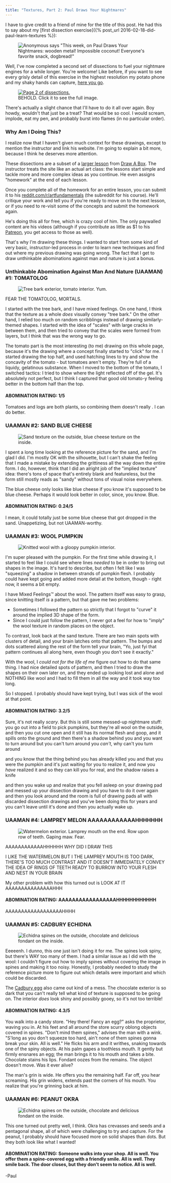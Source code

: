 ```yaml
---
title: "Textures, Part 2: Paul Draws Your Nightmares"
---
```


I have to give credit to a friend of mine for the title of this post. He had this to say about my [first dissection exercise]({% post_url 2016-02-18-did-paul-learn-textures %}):

<aside class="midtext-center">
    <figure>
        <img alt="Anonymous says &quot;This week, on Paul Draws Your Nightmares: wooden metal! Impossible coconut! Everyone's favorite snack, dogbread!&quot;" src="{{ site.url }}/assets/paul-draws-nightmares.png"/>
    </figure>
</aside>

Well, I've now completed a second set of dissections to fuel your nightmare engines for a while longer. You're welcome! Like before, if you want to see every grisly detail of this exercise in the highest resolution my potato phone and my shaky hands can capture, <a href="{{ site.url }}/assets/dissection2-whole-fullsize.png">here you go</a>.<!--more-->

<aside class="midtext-right">
    <figure>
        <a href="{{ site.url }}/assets/dissection2-whole.png" target="_blank"><img alt="Page 2 of dissections." src="{{ site.url }}/assets/dissection2-whole.png"/></a>
        <figcaption>BEHOLD. Click it to see the full image.</figcaption>
    </figure>
</aside>

There's actually a slight chance that I'll have to do it all over again. Boy howdy, wouldn't that just be a treat? That would be so cool. I would scream, implode, eat my pen, and probably burst into flames (in no particular order).

### Why Am I Doing This? ###

I realize now that I haven't given much context for these drawings, except to mention the instructor and link his website. I'm going to explain a bit more, because I think he deserves more attention.

These dissections are a subset of a [larger lesson](http://drawabox.com/lesson/2) from [Draw A Box](http://www.drawabox.com). The instructor treats the site like an actual art class: the lessons start simple and tackle more and more complex ideas as you continue. He even assigns "homework" at the end of each lesson.

Once you complete all of the homework for an entire  lesson, you can submit it to his [reddit.com/r/artfundamentals](https://www.reddit.com/r/artfundamentals) (the subreddit for his course). He'll critique your work and tell you if you're ready to move on to the next lesson, or if you need to re-visit some of the concepts and submit the homework again.

He's doing this all for free, which is crazy cool of him. The only paywalled content are his videos (although if you contribute as little as $1 to his [Patreon](https://www.patreon.com/uncomfortable?ty=h), you get access to those as well).

That's why I'm drawing these things. I wanted to start from some kind of very basic, instructor-led process in order to learn new techniques and find out where my previous drawing was going wrong. The fact that I get to draw unthinkable abominations against man and nature is just a bonus.

### Unthinkable Abomination Against Man And Nature (UAAMAN) #1: TOMATOLOG ###

<aside class="midtext-center">
    <figure>
        <img alt="Tree bark exterior, tomato interior. Yum." src="{{ site.url }}/assets/dissection2-tomatolog.png"/>
    </figure>
</aside>

FEAR THE TOMATOLOG, MORTALS.

I started with the tree bark, and I have mixed feelings. On one hand, I think that the texture as a whole _does_ visually convey "tree bark." On the other hand, I relied too much on random scribblings instead of drawing similarly-themed shapes. I started with the idea of "scales" with large cracks in between them, and then tried to convey that the scales were formed from layers, but I think that was the wrong way to go.

The tomato part is the most interesting (to me) drawing on this whole page, because it's the drawing where a concept finally started to "click" for me. I started drawing the top half, and used hatching lines to try and show the concavity of the tomato - but tomatoes aren't empty. They're full of a liquidy, gelatinous substance. When I moved to the bottom of the tomato, I switched tactics: I tried to show where the light reflected off of the gel. It's absolutely not perfect, but I think I captured that good old  tomato-y feeling better in the bottom half than the top.

#### ABOMINATION RATING: 1/5 ####
Tomatoes and logs are both plants, so combining them doesn't really . I can do better.

### UAAMAN #2: SAND BLUE CHEESE ###

<aside class="midtext-center">
    <figure>
        <img alt="Sand texture on the outside, blue cheese texture on the inside." src="{{ site.url }}/assets/dissection2-sandcheese.png"/>
    </figure>
</aside>

I spent a long time looking at the reference picture for the sand, and I'm glad I did. I'm mostly OK with the silhouette, but I can't shake the feeling that I made a mistake by extending the grittiness all the way down the entire form. I do, however, think that I did an alright job of the "implied texture" idea: there's tons of space that's entirely blank and featureless, but the form still mostly reads as "sandy" without tons of visual noise everywhere.

The blue cheese only looks like blue cheese if you know it's supposed to be blue cheese. Perhaps it would look better in color, since, you know. Blue.

#### ABOMINATION RATING: 0.24/5 ####

I mean, it could totally just be some blue cheese that got dropped in the sand. Unappetizing, but not UAAMAN-worthy.

### UAAMAN #3: WOOL PUMPKIN ###

<aside class="midtext-center">
    <figure>
        <img alt="Knitted wool with a gloopy pumpkin interior." src="{{ site.url }}/assets/dissection2-woolpumpkin.png"/>
    </figure>
</aside>

I'm super pleased with the pumpkin. For the first time while drawing it, I started to feel like I could see where lines _needed_ to be in order to bring out shapes in the image. It's hard to describe, but often I felt like I was "squeezing" a shadow in between strands of pumpkin flesh. I probably could have kept going and added more detail at the bottom, though - right now, it seems a bit empty.

I have Mixed Feelings&trade; about the wool. The pattern itself was easy to grasp, since knitting itself _is_ a pattern, but that gave me two problems:

* Sometimes I followed the pattern so strictly that I forgot to "curve" it around the implied 3D shape of the form.
* Since I could just follow the pattern, I never got a feel for how to "imply" the wool texture in random places on the object.

To contrast, look back at the sand texture. There are two main spots with clusters of detail, and your brain latches onto that pattern. The bumps and dots scattered along the rest of the form tell your brain, "Yo, just fyi that pattern continues all along here, even though you don't see it exactly."

With the wool, I _could not for the life of me_ figure out how to do that same thing. I had nice detailed spots of pattern, and then I tried to draw the shapes on their own later on, and they ended up looking lost and alone and NOTHING like wool and I had to fill them in all the way and it took way too long.

So I stopped. I probably should have kept trying, but I was sick of the wool at that point.

#### ABOMINATION RATING: 3.2/5 ####

Sure, it's not really _scary_. But this is still some messed-up nightmare stuff: you go out into a field to pick pumpkins, but they're all wool on the outside, and then you cut one open and it still has its normal flesh and goop, and it spills onto the ground and then there's a shadow behind you and you want to turn around but you can't turn around you _can't_, why can't you turn around

and you know that the thing behind you has already killed you and that you were the pumpkin and it's just waiting for you to realize it, and now you _have_ realized it and so they can kill you for real, and the shadow raises a knife

and then you wake up and realize that you fell asleep on your drawing pad and messed up your dissection drawing and you have to do it over again and then you look around and the room is full of drawing pads all with discarded dissection drawings and you've been doing this for years and you can't leave until it's done and then you actually wake up.

### UAAMAN #4: LAMPREY MELON AAAAAAAAAAAAHHHHHHH ###

<aside class="midtext-center">
    <figure>
        <img alt="Watermelon exterior. Lamprey mouth on the end. Row upon row of teeth. Gaping maw. Fear." src="{{ site.url }}/assets/dissection2-lampreymelon.png"/>
    </figure>
</aside>

AAAAAAAAAAAAHHHHHH WHY DID I DRAW THIS

I LIKE THE WATERMELON BUT I THE LAMPREY MOUTH IS TOO DARK, THERE'S TOO MUCH CONTRAST AND IT DOESN'T IMMEDIATELY CONVEY THE IDEA OF RINGS OF TEETH READY TO BURROW INTO YOUR FLESH AND NEST IN YOUR BRAIN

My other problem with how this turned out is LOOK AT IT AAAAAAAAAAAAAAAHHH

#### ABOMINATION RATING: AAAAAAAAAAAAAAAAAHHHHHHHHHHHH ####

AAAAAAAAAAAAAAAAAAHHHH

### UAAMAN #5: CADBURY ECHIDNA ###

<aside class="midtext-center">
    <figure>
        <img alt="Echidna spines on the outside, chocolate and delicious fondant on the inside." src="{{ site.url }}/assets/dissection2-cadburyechidna.png"/>
    </figure>
</aside>

Eeeeenh. I dunno, this one just isn't doing it for me. The spines look spiny, but there's WAY too many of them. I had a similar issue as I did with the wool: I couldn't figure out how to imply spines without covering the image in spines and making it too noisy. Honestly, I probably needed to study the reference picture more to figure out which details were important and which could be discarded.

The <a href="https://upload.wikimedia.org/wikipedia/commons/e/e4/Cadbury-Creme-Egg-Whole-%26-Split.jpg" target="_blank">Cadbury egg</a> also came out kind of a mess. The chocolate exterior is so dark that you can't really tell what kind of texture is supposed to be going on. The interior _does_ look shiny and possibly gooey, so it's not too terrible!

#### ABOMINATION RATING: 4.3/5 ####

You walk into a candy store. "Hey there! Fancy an egg?" asks the proprietor, waving you in. At his feet and all around the store scurry oblong objects covered in spines. "Don't mind them spines," advises the man with a wink. "S'long as you don't squeeze too hard, ain't none of them spines gonna break your skin. All is well." He flicks his arm and it writhes, snaking towards one of the spiny objects. At his palm gapes a toothless mouth. It gently but firmly ensnares an egg; the man brings it to his mouth and takes a bite. Chocolate stains his lips. Fondant oozes from the remains. The object doesn't move. Was it ever alive? 

The man's grin is wide. He offers you the remaining half. Far off, you hear screaming. His grin widens, extends past the corners of his mouth. You realize that you're grinning back at him.

### UAAMAN #6: PEANUT OKRA ###

<aside class="midtext-center">
    <figure>
        <img alt="Echidna spines on the outside, chocolate and delicious fondant on the inside." src="{{ site.url }}/assets/dissection2-peanutokra.png"/>
    </figure>
</aside>

This one turned out pretty well, I think. Okra has crevasses and seeds and a pentagonal shape, all of which were challenging to try and capture. For the peanut, I probably should have focused more on solid shapes than dots. But they both look like what I wanted!

#### ABOMINATION RATING: Someone walks into your shop. All is well. You offer them a spine-covered egg with a friendly smile. All is well.  They smile back. The door closes, but they don't seem to notice. All is well. ####

-Paul